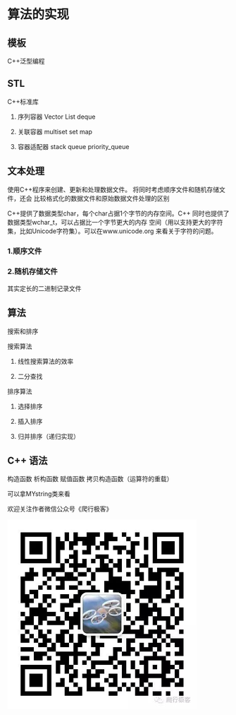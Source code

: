 # 算法的实现

## 模板
C++泛型编程


## STL
C++标准库
1. 序列容器
Vector 
List
deque

2. 关联容器
multiset
set
map


3. 容器适配器
stack
queue
priority_queue

## 文本处理
使用C++程序来创建、更新和处理数据文件。
将同时考虑顺序文件和随机存储文件，还会
比较格式化的数据文件和原始数据文件处理的区别

C++提供了数据类型char，每个char占据1个字节的内存空间。C++
同时也提供了数据类型wchar_t，可以占据比一个字节更大的内存
空间（用以支持更大的字符集，比如Unicode字符集）。可以在www.unicode.org
来看关于字符的问题。

### 1.顺序文件

### 2.随机存储文件

其实定长的二进制记录文件



## 算法

搜索和排序

搜索算法

1. 线性搜索算法的效率

2. 二分查找


排序算法
1. 选择排序

2. 插入排序

3. 归并排序（递归实现）

## C++ 语法
构造函数 析构函数 赋值函数 拷贝构造函数（运算符的重载）

可以拿MYstring类来看

欢迎关注作者微信公众号《爬行极客》

![Alt text](./image.jpg)
